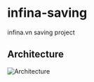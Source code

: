 # infina-saving
infina.vn saving project

## Architecture
![Architecture](./Saving_Project_Architecture.drawio.png?raw=true "Architecture")
